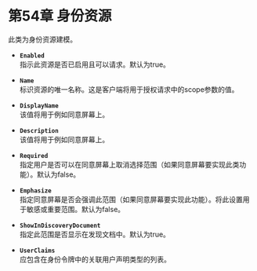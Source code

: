 # 第54章 身份资源
此类为身份资源建模。   

* **`Enabled`**  
指示此资源是否已启用且可以请求。默认为true。

* **`Name`**  
标识资源的唯一名称。这是客户端将用于授权请求中的scope参数的值。

* **`DisplayName`**  
该值将用于例如同意屏幕上。

* **`Description`**  
该值将用于例如同意屏幕上。

* **`Required`**  
指定用户是否可以在同意屏幕上取消选择范围（如果同意屏幕要实现此类功能）。默认为false。

* **`Emphasize`**  
指定同意屏幕是否会强调此范围（如果同意屏幕要实现此功能）。将此设置用于敏感或重要范围。默认为false。

* **`ShowInDiscoveryDocument`**  
指定此范围是否显示在发现文档中。默认为true。

* **`UserClaims`**  
应包含在身份令牌中的关联用户声明类型的列表。